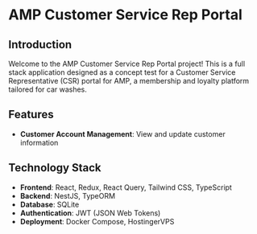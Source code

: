 # AMP Customer Service Rep Portal

## Introduction

Welcome to the AMP Customer Service Rep Portal project! This is a full stack application designed as a concept test for a Customer Service Representative (CSR) portal for AMP, a membership and loyalty platform tailored for car washes.

## Features

- **Customer Account Management**: View and update customer information

## Technology Stack

- **Frontend**: React, Redux, React Query, Tailwind CSS, TypeScript
- **Backend**: NestJS, TypeORM
- **Database**: SQLite
- **Authentication**: JWT (JSON Web Tokens)
- **Deployment**: Docker Compose, HostingerVPS
